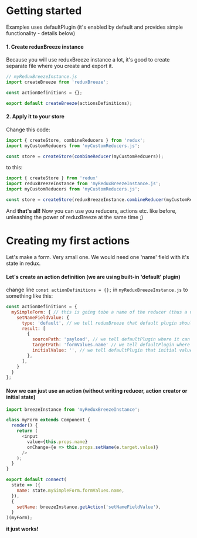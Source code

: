 # Getting started

Examples uses defaultPlugin (it's enabled by default and provides simple functionality - details below)

#### 1. Create reduxBreeze instance
Because you will use reduxBreeze instance a lot, it's good to create separate file where you create and export it.
```javascript
// myReduxBreezeInstance.js
import createBreeze from 'reduxBreeze';

const actionDefinitions = {};

export default createBreeze(actionsDefinitions);
```

#### 2. Apply it to your store
Change this code:
```javascript
import { createStore, combineReducers } from 'redux';
import myCustomReducers from 'myCustomReducers.js';

const store = createStore(combineReducer(myCustomRedcuers));
```

to this:
```javascript
import { createStore } from 'redux'
import reduxBreezeInstance from 'myReduxBreezeInstance.js';
import myCustomReducers from 'myCustomReducers.js';

const store = createStore(reduxBreezeInstance.combineReducer(myCustomRedcuers));
```

And **that's all!** Now you can use you reducers, actions etc. like before, unleashing the power of reduxBreeze at the same time ;)

# Creating my first actions

Let's make a form. Very small one. We would need one 'name' field with it's state in redux.

#### Let's create an action definition (we are using built-in 'default' plugin)
change line `const actionDefinitions = {};` in `myReduxBreezeInstance.js` to something like this:
```javascript
const actionDefinitions = {
  mySimpleForm: { // this is going tobe a name of the reducer (thus a name of the part of the redux state that we use to keep our form data)
    setNameFieldValue: {
      type: 'default', // we tell reduxBreeze that default plugin should hanlde this action
      result: [
        {
          sourcePath: 'payload', // we tell defaultPlugin where it can find new value in an action
          targetPath: 'formValues.name' // we tell defaultPlugin where it should save the value in the redux state
          initialValue: '', // we tell defaultPlugin that initial value for `formValues.name` is empty string
        },
      ],
    }
  }
};
```

#### Now we can just use an action (without writing reducer, action creator or initial state)
```javascript
import breezeInstance from 'myReduxBreezeInstance';

class myForm extends Component {
  render() {
    return (
      <input
        value={this.props.name}
        onChange={e => this.props.setName(e.target.value)}
      />
    );
  }
}

export default connect(
  state => ({
    name: state.mySimpleForm.formValues.name,
  }),
  {
    setName: breezeInstance.getAction('setNameFieldValue'),
  }
)(myForm);
```

 **it just works!**
